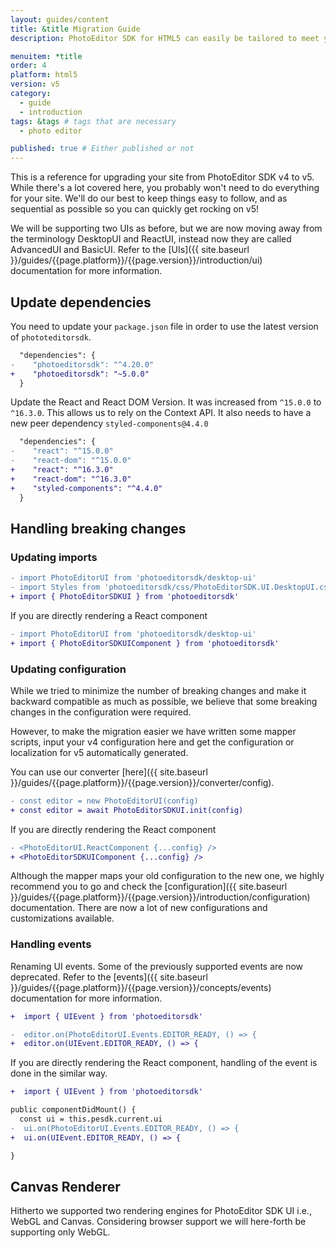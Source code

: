 ```yaml
---
layout: guides/content
title: &title Migration Guide
description: PhotoEditor SDK for HTML5 can easily be tailored to meet your business needs. Learn how to swiftly create the editor your use-case requires.

menuitem: *title
order: 4
platform: html5
version: v5
category:
  - guide
  - introduction
tags: &tags # tags that are necessary
  - photo editor

published: true # Either published or not
---
```


This is a reference for upgrading your site from PhotoEditor SDK v4 to v5. While there's a lot covered here, you probably won't need to do everything for your site. We'll do our best to keep things easy to follow, and as sequential as possible so you can quickly get rocking on v5!

We will be supporting two UIs as before, but we are now moving away from the terminology DesktopUI and ReactUI, instead now they are called AdvancedUI and BasicUI. Refer to the [UIs]({{ site.baseurl }}/guides/{{page.platform}}/{{page.version}}/introduction/ui) documentation for more information.

## Update dependencies

You need to update your `package.json` file in order to use the latest version of `phototeditorsdk`.

```diff
  "dependencies": {
-    "photoeditorsdk": "^4.20.0"
+    "photoeditorsdk": "~5.0.0"
  }
```

Update the React and React DOM Version. It was increased from `^15.0.0` to `^16.3.0`. This allows us to rely on the Context API. It also needs to have a new peer dependency `styled-components@4.4.0`


```diff
  "dependencies": {
-    "react": "^15.0.0"
-    "react-dom": "^15.0.0"
+    "react": "^16.3.0"
+    "react-dom": "^16.3.0"
+    "styled-components": "^4.4.0"
  }
```
## Handling breaking changes
### Updating imports
```diff
- import PhotoEditorUI from 'photoeditorsdk/desktop-ui'
- import Styles from 'photoeditorsdk/css/PhotoEditorSDK.UI.DesktopUI.css'
+ import { PhotoEditorSDKUI } from 'photoeditorsdk'

```

If you are directly rendering a React component

```diff
- import PhotoEditorUI from 'photoeditorsdk/desktop-ui'
+ import { PhotoEditorSDKUIComponent } from 'photoeditorsdk'
```


### Updating configuration

While we tried to minimize the number of breaking changes and make it backward compatible as much as possible, we believe that some breaking changes in the configuration were required.

However, to make the migration easier we have written some mapper scripts, input your v4 configuration here and get the configuration or localization for v5 automatically generated.

You can use our converter [here]({{ site.baseurl }}/guides/{{page.platform}}/{{page.version}}/converter/config).

```diff
- const editor = new PhotoEditorUI(config)
+ const editor = await PhotoEditorSDKUI.init(config)

```

If you are directly rendering the React component

```diff
- <PhotoEditorUI.ReactComponent {...config} />
+ <PhotoEditorSDKUIComponent {...config} />
```

Although the mapper maps your old configuration to the new one, we highly recommend you to go and check the [configuration]({{ site.baseurl }}/guides/{{page.platform}}/{{page.version}}/introduction/configuration) documentation. There are now a lot of new configurations and customizations available.

### Handling events

Renaming UI events. Some of the previously supported events are now deprecated. Refer to the [events]({{ site.baseurl }}/guides/{{page.platform}}/{{page.version}}/concepts/events) documentation for more information.

```diff
+  import { UIEvent } from 'photoeditorsdk'

-  editor.on(PhotoEditorUI.Events.EDITOR_READY, () => {
+  editor.on(UIEvent.EDITOR_READY, () => {

```

If you are directly rendering the React component, handling of the event is done in the similar way.

```diff
+  import { UIEvent } from 'photoeditorsdk'

public componentDidMount() {
  const ui = this.pesdk.current.ui
-  ui.on(PhotoEditorUI.Events.EDITOR_READY, () => {
+  ui.on(UIEvent.EDITOR_READY, () => {

}
```

## Canvas Renderer
Hitherto we supported two rendering engines for PhotoEditor SDK UI i.e., WebGL and Canvas. Considering browser support we will here-forth be supporting only WebGL.

